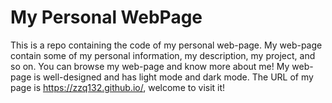 # My Personal WebPage
This is a repo containing the code of my personal web-page. 
My web-page contain some of my personal information, my description, my project, and so on. You can browse my web-page and know more about me!
My web-page is well-designed and has light mode and dark mode. The URL of my page is <https://zzq132.github.io/>, welcome to visit it!
